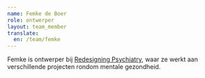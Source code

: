 ```yaml
---
name: Femke de Boer
role: ontwerper
layout: team_member
translate:
  en: /team/femke
---
```

Femke is ontwerper bij [Redesigning Psychiatry], waar ze werkt aan verschillende projecten rondom mentale gezondheid.

[Redesigning Psychiatry]: https://www.redesigningpsychiatry.org/
